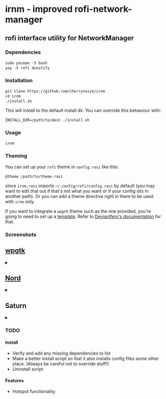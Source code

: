 # irnm - improved rofi-network-manager
## rofi interface utility for NetworkManager

### Dependencies

```
sudo pacman -S bash
yay -S rofi dunstify
```

### Installation

```
git clone https://github.com/cherrynoize/irnm
cd irnm
./install.sh
```

This will install to the default install dir. You can override
this behaviour with:

```
INSTALL_DIR=/path/to/dest ./install.sh
```

### Usage

```
irnm
```

### Theming

You can set up your `rofi` theme in `config.rasi` like this:

```
@theme /path/to/theme.rasi
```

since `irnm.rasi` imports `~/.config/rofi/config.rasi` by
default (you may want to edit that out if that's not what you
want or if your config sits in another path). Or you can add a
theme directive right in there to be used with `irnm` only.

If you want to integrate a `wpgtk` theme such as the one provided,
you're going to need to set up a [template](rofi.base). Refer to
[Deviantfero's documentation](https://github.com/deviantfero/wpgtk/wiki/Templates)
for that.

### Screenshots

## [wpgtk](wpgtk.rasi)

<details>
<summary></summary>

![screenshot](screenshots/0.png "wpgtk theme")
![screenshot](screenshots/1.png "wpgtk theme")
![screenshot](screenshots/3.png "wpgtk theme")
![screenshot](screenshots/5.png "wpgtk theme")

</details>

## [Nord](https://github.com/Murzchnvok/rofi-collection)

<details>
<summary></summary>

![screenshot](screenshots/2.png "nord theme")

</details>

## Saturn

<details>
<summary></summary>

![screenshot](screenshots/4.png "saturn theme")

</details>

### TODO

#### Install
- Verify and add any missing dependencies to list
- Make a better install script so that it also installs config
files some other place. (Always be careful not to override stuff!)
- Uninstall script

#### Features
- Hotspot functionality
